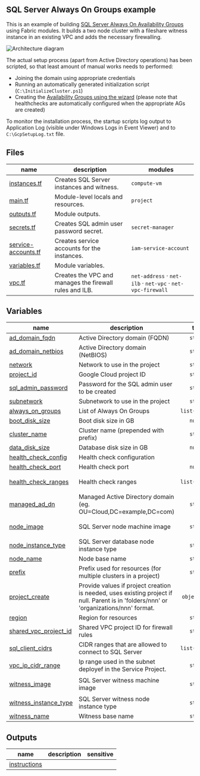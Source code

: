 ## SQL Server Always On Groups example

This is an example of building [SQL Server Always On Availability Groups](https://cloud.google.com/compute/docs/instances/sql-server/configure-availability)
using Fabric modules. It builds a two node cluster with a fileshare witness instance in an existing VPC and adds the necessary firewalling.

![Architecture diagram](https://cloud.google.com/compute/images/sqlserver-ag-architecture.svg)

The actual setup process (apart from Active Directory operations) has been scripted, so that least amount of
manual works needs to performed:

  - Joining the domain using appropriate credentials
  - Running an automatically generated initialization script (`C:\InitializeCluster.ps1`)
  - Creating the [Availability Groups using the wizard](https://cloud.google.com/compute/docs/instances/sql-server/configure-availability#creating_an_availability_group)
    (please note that healthchecks are automatically configured when the appropriate AGs are created)

To monitor the installation process, the startup scripts log output to Application Log (visible under Windows Logs in Event Viewer)
and to `C:\GcpSetupLog.txt` file.

<!-- TFDOC OPTS files:1 -->
<!-- BEGIN TFDOC -->

## Files

| name | description | modules |
|---|---|---|
| [instances.tf](./instances.tf) | Creates SQL Server instances and witness. | <code>compute-vm</code> |
| [main.tf](./main.tf) | Module-level locals and resources. | <code>project</code> |
| [outputs.tf](./outputs.tf) | Module outputs. |  |
| [secrets.tf](./secrets.tf) | Creates SQL admin user password secret. | <code>secret-manager</code> |
| [service-accounts.tf](./service-accounts.tf) | Creates service accounts for the instances. | <code>iam-service-account</code> |
| [variables.tf](./variables.tf) | Module variables. |  |
| [vpc.tf](./vpc.tf) | Creates the VPC and manages the firewall rules and ILB. | <code>net-address</code> · <code>net-ilb</code> · <code>net-vpc</code> · <code>net-vpc-firewall</code> |

## Variables

| name | description | type | required | default |
|---|---|:---:|:---:|:---:|
| [ad_domain_fqdn](variables.tf#L111) | Active Directory domain (FQDN) | <code>string</code> | ✓ |  |
| [ad_domain_netbios](variables.tf#L120) | Active Directory domain (NetBIOS) | <code>string</code> | ✓ |  |
| [network](variables.tf#L38) | Network to use in the project | <code>string</code> | ✓ |  |
| [project_id](variables.tf#L27) | Google Cloud project ID | <code>string</code> | ✓ |  |
| [sql_admin_password](variables.tf#L102) | Password for the SQL admin user to be created | <code>string</code> | ✓ |  |
| [subnetwork](variables.tf#L43) | Subnetwork to use in the project | <code>string</code> | ✓ |  |
| [always_on_groups](variables.tf#L135) | List of Always On Groups | <code>list&#40;string&#41;</code> |  | <code>&#91;&#34;bookshelf&#34;&#93;</code> |
| [boot_disk_size](variables.tf#L90) | Boot disk size in GB | <code>number</code> |  | <code>50</code> |
| [cluster_name](variables.tf#L48) | Cluster name (prepended with prefix) | <code>string</code> |  | <code>&#34;cluster&#34;</code> |
| [data_disk_size](variables.tf#L96) | Database disk size in GB | <code>number</code> |  | <code>200</code> |
| [health_check_config](variables.tf#L147) | Health check configuration | <code title="object&#40;&#123; check_interval_sec &#61; number,&#10;  healthy_threshold   &#61; number,&#10;  unhealthy_threshold &#61; number,&#10;  timeout_sec         &#61; number,&#10;&#125;&#41;">&#8230;</code> |  | <code title="&#123;&#10;  check_interval_sec  &#61; 2&#10;  healthy_threshold   &#61; 1&#10;  unhealthy_threshold &#61; 2&#10;  timeout_sec         &#61; 1&#10;&#125;">&#123;&#8230;&#125;</code> |
| [health_check_port](variables.tf#L141) | Health check port | <code>number</code> |  | <code>59997</code> |
| [health_check_ranges](variables.tf#L60) | Health check ranges | <code>list&#40;string&#41;</code> |  | <code>&#91;&#34;35.191.0.0&#47;16&#34;, &#34;209.85.152.0&#47;22&#34;, &#34;209.85.204.0&#47;22&#34;&#93;</code> |
| [managed_ad_dn](variables.tf#L129) | Managed Active Directory domain (eg. OU=Cloud,DC=example,DC=com) | <code>string</code> |  | <code>&#34;&#34;</code> |
| [node_image](variables.tf#L78) | SQL Server node machine image | <code>string</code> |  | <code>&#34;projects&#47;windows-sql-cloud&#47;global&#47;images&#47;family&#47;sql-ent-2019-win-2019&#34;</code> |
| [node_instance_type](variables.tf#L66) | SQL Server database node instance type | <code>string</code> |  | <code>&#34;n2-standard-8&#34;</code> |
| [node_name](variables.tf#L162) | Node base name | <code>string</code> |  | <code>&#34;node&#34;</code> |
| [prefix](variables.tf#L15) | Prefix used for resources (for multiple clusters in a project) | <code>string</code> |  | <code>&#34;aog&#34;</code> |
| [project_create](variables.tf#L174) | Provide values if project creation is needed, uses existing project if null. Parent is in 'folders/nnn' or 'organizations/nnn' format. | <code title="object&#40;&#123;&#10;  billing_account_id &#61; string&#10;  parent             &#61; string&#10;&#125;&#41;">object&#40;&#123;&#8230;&#125;&#41;</code> |  | <code>null</code> |
| [region](variables.tf#L21) | Region for resources | <code>string</code> |  | <code>&#34;europe-west4&#34;</code> |
| [shared_vpc_project_id](variables.tf#L32) | Shared VPC project ID for firewall rules | <code>string</code> |  | <code>null</code> |
| [sql_client_cidrs](variables.tf#L54) | CIDR ranges that are allowed to connect to SQL Server | <code>list&#40;string&#41;</code> |  | <code>&#91;&#34;0.0.0.0&#47;0&#34;&#93;</code> |
| [vpc_ip_cidr_range](variables.tf#L183) | Ip range used in the subnet deployef in the Service Project. | <code>string</code> |  | <code>&#34;10.0.0.0&#47;20&#34;</code> |
| [witness_image](variables.tf#L84) | SQL Server witness machine image | <code>string</code> |  | <code>&#34;projects&#47;windows-cloud&#47;global&#47;images&#47;family&#47;windows-2019&#34;</code> |
| [witness_instance_type](variables.tf#L72) | SQL Server witness node instance type | <code>string</code> |  | <code>&#34;n2-standard-2&#34;</code> |
| [witness_name](variables.tf#L168) | Witness base name | <code>string</code> |  | <code>&#34;witness&#34;</code> |

## Outputs

| name | description | sensitive |
|---|---|:---:|
| [instructions](outputs.tf#L19) |  |  |

<!-- END TFDOC -->
